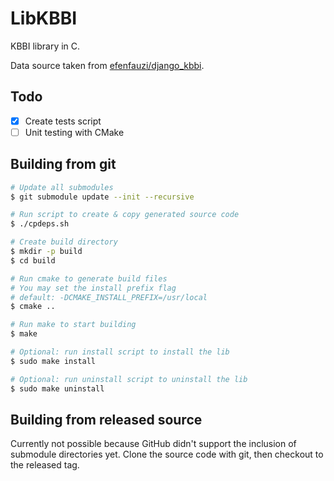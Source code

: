 # LibKBBI

KBBI library in C.

Data source taken from [efenfauzi/django_kbbi](https://github.com/efenfauzi/django_kbbi).

## Todo

- [x] Create tests script
- [ ] Unit testing with CMake

## Building from git

```sh
# Update all submodules
$ git submodule update --init --recursive

# Run script to create & copy generated source code
$ ./cpdeps.sh

# Create build directory
$ mkdir -p build
$ cd build

# Run cmake to generate build files
# You may set the install prefix flag
# default: -DCMAKE_INSTALL_PREFIX=/usr/local
$ cmake ..

# Run make to start building
$ make

# Optional: run install script to install the lib
$ sudo make install

# Optional: run uninstall script to uninstall the lib
$ sudo make uninstall

```

## Building from released source

Currently not possible because GitHub didn't support the inclusion of submodule directories yet. Clone the source code with git, then checkout to the released tag.
